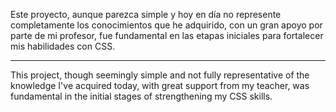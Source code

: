 Este proyecto, aunque parezca simple y hoy en día no represente completamente los conocimientos que he adquirido, con un gran apoyo por parte de mi profesor, fue fundamental en las etapas iniciales para fortalecer mis habilidades con CSS.

-------------------------------------------------------------------------------------------------------------------------------

This project, though seemingly simple and not fully representative of the knowledge I've acquired today, with great support from my teacher, was fundamental in the initial stages of strengthening my CSS skills.

